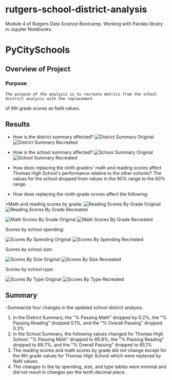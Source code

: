 # rutgers-school-district-analysis
Module 4 of Rutgers Data Science Bootcamp. Working with Pandas library in Jupyter Notebooks.

# PyCitySchools

## Overview of Project

### Purpose
	The purpose of the analysis is to recreate metrics from the school district analysis with the replacement 
of 9th grade scores as NaN values.

## Results

- How is the district summary affected?
![District Summary Original](/Resources/01a-District_Summary.png "District Summary Original")
![District Summary Recreated](/Resources/01b-District_Summary.png "District Summary Recreated")	
	
- How is the school summary affected?
![School Summary Original](/Resources/02a-School_Summary.png "School Summary Original")
![School Summary Recreated](/Resources/02b-School_Summary.png "School Summary Recreated")

- How does replacing the ninth graders' math and reading scores affect Thomas High School's performance 
relative to the other schools?
	The values for the school dropped from values in the 90% range to the 60% range.

- How does replacing the ninth-grade scores affect the following:

*Math and reading scores by grade:
![Reading Scores By Grade Original](/Resources/03a-Reading_Scores_by_Grade.png "Reading Scores By Grade Original")
![Reading Scores By Grade Recreated](/Resources/03b-Reading_Scores_by_Grade.png "Reading Scores By Grade Recreated")

![Math Scores By Grade Original](/Resources/04a-Math_Scores_by_Grade.png "Math Scores By Grade Original")
![Math Scores By Grade Recreated](/Resources/04b-Math_Scores_by_Grade.png "Math Scores By Grade Recreated")

Scores by school spending:

![Scores By Spending Original](/Resources/05a-Scores_by_Spending.png "Scores By Spending Original")
![Scores By Spending Recreated](/Resources/05b-Scores_by_Spending.png "Scores By Spending Recreated")

Scores by school size:

![Scores By Size Original](/Resources/06a-Scores_by_Size.png "Scores By Size Original")
![Scores By Size Recreated](/Resources/06b-Scores_by_Size.png "Scores By Size Recreated")

Scores by school type:

![Scores By Type Original](/Resources/07a-Scores_by_Type.png "Scores By Type Original")
![Scores By Type Recreated](/Resources/07b-Scores_by_Type.png "Scores By Type Recreated")

## Summary
-Summarize four changes in the updated school district analysis.
1. In the District Summary, the "% Passing Math" dropped by 0.2%, the "% Passing Reading" dropped 0.1%, and
 the "% Overall Passing" dropped 0.3%
2. In the School Summary, the following values changed for Thomas High School: "% Passing Math" dropped to 66.9%, 
the "% Passing Reading" dropped to 69.7%, and the "% Overall Passing" dropped to 65.1%
3. The reading scores and math scores by grade did not change except for the 9th grade values for Thomas High 
School which were replaced by NaN values.
4. The changes to the by spending, size, and type tables were minimal and did not result in changes per the tenth 
decimal place.
